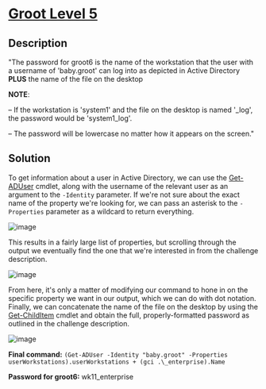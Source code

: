 # [Groot Level 5](https://underthewire.tech/groot-5)
## Description
"The password for groot6 is the name of the workstation that the user with a username of 'baby.groot' can log into as depicted in Active Directory **PLUS** the name of the file on the desktop

**NOTE**:

– If the workstation is 'system1' and the file on the desktop is named '_log', the password would be 'system1_log'.

– The password will be lowercase no matter how it appears on the screen."

## Solution
To get information about a user in Active Directory, we can use the [Get-ADUser](https://learn.microsoft.com/en-us/powershell/module/activedirectory/get-aduser?view=windowsserver2025-ps) cmdlet, along with the username of the relevant user as an argument to the `-Identity` parameter. If we're not sure about the exact name of the property we're looking for, we can pass an asterisk to the `-Properties` parameter as a wildcard to return everything.

![image](https://github.com/user-attachments/assets/d5e01b59-03d3-4326-9ae9-406eb6d97100)

This results in a fairly large list of properties, but scrolling through the output we eventually find the one that we're interested in from the challenge description.

![image](https://github.com/user-attachments/assets/bb9e0331-2171-4e12-9003-3510061c7f8e)

From here, it's only a matter of modifying our command to hone in on the specific property we want in our output, which we can do with dot notation. Finally, we can concatenate the name of the file on the desktop by using the [Get-ChildItem](https://learn.microsoft.com/en-us/powershell/module/microsoft.powershell.management/get-childitem?view=powershell-7.5) cmdlet and obtain the full, properly-formatted password as outlined in the challenge description.

![image](https://github.com/user-attachments/assets/1afdfdf7-198f-4394-9cb8-e4e8657c2e58)


**Final command:** `(Get-ADUser -Identity "baby.groot" -Properties userWorkstations).userWorkstations + (gci .\_enterprise).Name`

**Password for groot6:** wk11_enterprise
